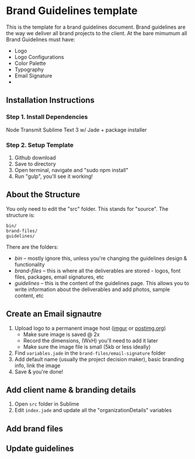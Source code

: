 # Brand Guidelines template
This is the template for a brand guidelines document.  Brand guidelines are the way we deliver all brand projects to the client.  At the bare mimumum all Brand Guidelines must have:
- Logo
- Logo Configurations
- Color Palette
- Typography
- Email Signature
- 
## Installation Instructions

### Step 1. Install Dependencies
Node 
Transmit 
Sublime Text 3 w/ Jade + package installer

### Step 2. Setup Template
1. Github download
2. Save to directory 
3. Open terminal, navigate and "sudo npm install"
4. Run "gulp", you'll see it working!

## About the Structure
You only need to edit the "src" folder. This stands for "source".  The structure is:
```
bin/
brand-files/
guidelines/
```
There are the folders: 
- *bin* – mostly ignore this, unless you're changing the guidelines design & functionality
- *brand-files* – this is where all the deliverables are stored - logos, font files, packages, email signatures, etc
- *guidelines* – this is the content of the guidelines page.  This allows you to write information about the deliverables and add photos, sample content, etc

## Create an Email signautre
1. Upload logo to a permanent image host ([imgur](imgur.com) or [postimg.org](postimg.org))
   - Make sure image is saved @ 2x
   - Record the dimensions, (WxH) you'll need to add it later
   - Make sure the image file is small (5kb or less ideally)
2. Find `variables.jade` in the `brand-files/email-signature` folder
3. Add default name (usually the project decision maker), basic branding info, link the image
4. Save & you're done!

## Add client name & branding details
1. Open `src` folder in Sublime
2. Edit `index.jade` and update all the "organizationDetails" variables

## Add brand files

## Update guidelines




 


